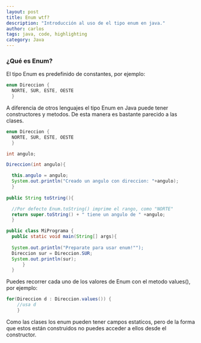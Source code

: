 ```yaml
---
layout: post
title: Enum wtf?
description: "Introducción al uso de el tipo enum en java."
author: carlos
tags: java, code, highlighting
category: Java
---
```


### ¿Qué es Enum?

El tipo Enum es predefinido de constantes, por ejemplo:

  
```java
enum Direccion {
  NORTE, SUR, ESTE, OESTE
  }
```

A diferencia de otros lenguajes el tipo Enum en Java puede tener constructores y metodos. De esta manera es bastante parecido a las clases.

  
```java
enum Direccion {
  NORTE, SUR, ESTE, OESTE
  }

int angulo;

Direccion(int angulo){

  this.angulo = angulo;
  System.out.println("Creado un angulo con direccion: "+angulo);
  }
  
public String toString(){

  //Por defecto Enum.toString() imprime el rango, como "NORTE"
  return super.toString() + " tiene un angulo de " +angulo;
  }

public class MiPrograma {
  public static void main(String[] args){
  
  System.out.println("Preparate para usar enum!"");
  Direccion sur = Direccion.SUR;
  System.out.println(sur);
      }
  }
```

Puedes recorrer cada uno de los valores de Enum con el metodo values(), por ejemplo:

```java
for(Direccion d : Direccion.values()) {
    //usa d
    }
```
Como las clases los enum pueden tener campos estaticos, pero de la forma que estos están construidos no puedes acceder a ellos desde el constructor.
